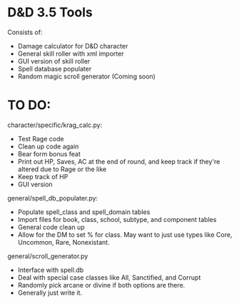 D&amp;D 3.5 Tools
================

Consists of:  
* Damage calculator for D&amp;D character
* General skill roller with xml importer
* GUI version of skill roller
* Spell database populater
* Random magic scroll generator (Coming soon)

TO DO:  
================

character/specific/krag_calc.py:
* Test Rage code
* Clean up code again
* Bear form bonus feat
* Print out HP, Saves, AC at the end of round, and keep track if they're altered due to Rage or the like
* Keep track of HP
* GUI version

general/spell_db_populater.py:
* Populate spell_class and spell_domain tables
* Import files for book, class, school, subtype, and component tables
* General code clean up
* Allow for the DM to set % for class. May want to just use types like Core, Uncommon, Rare, Nonexistant.

general/scroll_generator.py
* Interface with spell.db
* Deal with special case classes like All, Sanctified, and Corrupt
* Randomly pick arcane or divine if both options are there.
* Generally just write it.

